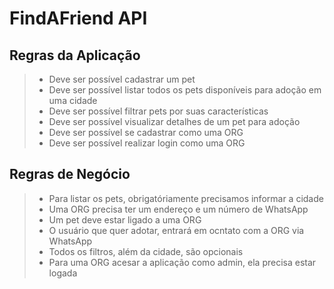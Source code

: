 # FindAFriend API

## Regras da Aplicação

> - Deve ser possível cadastrar um pet
> - Deve ser possível listar todos os pets disponíveis para adoção em uma cidade
> - Deve ser possível filtrar pets por suas características
> - Deve ser possível visualizar detalhes de um pet para adoção
> - Deve ser possível se cadastrar como uma ORG
> - Deve ser possível realizar login como uma ORG

## Regras de Negócio

> - Para listar os pets, obrigatóriamente precisamos informar a cidade
> - Uma ORG precisa ter um endereço e um número de WhatsApp
> - Um pet deve estar ligado a uma ORG
> - O usuário que quer adotar, entrará em ocntato com a ORG via WhatsApp
> - Todos os filtros, além da cidade, são opcionais
> - Para uma ORG acesar a aplicação como admin, ela precisa estar logada
